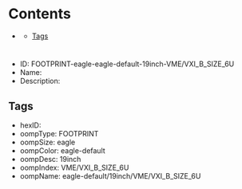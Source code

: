 



Contents
========

* [](#)
	* [Tags](#tags)

# 

- ID: FOOTPRINT-eagle-eagle-default-19inch-VME/VXI_B_SIZE_6U
- Name: 
- Description: 

## Tags

- hexID: 
- oompType: FOOTPRINT
- oompSize: eagle
- oompColor: eagle-default
- oompDesc: 19inch
- oompIndex: VME/VXI_B_SIZE_6U
- oompName: eagle-default/19inch/VME/VXI_B_SIZE_6U
